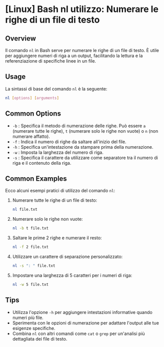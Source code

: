 # [Linux] Bash nl utilizzo: Numerare le righe di un file di testo

## Overview
Il comando `nl` in Bash serve per numerare le righe di un file di testo. È utile per aggiungere numeri di riga a un output, facilitando la lettura e la referenziazione di specifiche linee in un file.

## Usage
La sintassi di base del comando `nl` è la seguente:

```bash
nl [options] [arguments]
```

## Common Options
- `-b` : Specifica il metodo di numerazione delle righe. Può essere `a` (numerare tutte le righe), `t` (numerare solo le righe non vuote) o `n` (non numerare affatto).
- `-f` : Indica il numero di righe da saltare all'inizio del file.
- `-h` : Specifica un'intestazione da stampare prima della numerazione.
- `-w` : Imposta la larghezza del numero di riga.
- `-s` : Specifica il carattere da utilizzare come separatore tra il numero di riga e il contenuto della riga.

## Common Examples
Ecco alcuni esempi pratici di utilizzo del comando `nl`:

1. Numerare tutte le righe di un file di testo:
   ```bash
   nl file.txt
   ```

2. Numerare solo le righe non vuote:
   ```bash
   nl -b t file.txt
   ```

3. Saltare le prime 2 righe e numerare il resto:
   ```bash
   nl -f 2 file.txt
   ```

4. Utilizzare un carattere di separazione personalizzato:
   ```bash
   nl -s ": " file.txt
   ```

5. Impostare una larghezza di 5 caratteri per i numeri di riga:
   ```bash
   nl -w 5 file.txt
   ```

## Tips
- Utilizza l'opzione `-h` per aggiungere intestazioni informative quando numeri più file.
- Sperimenta con le opzioni di numerazione per adattare l'output alle tue esigenze specifiche.
- Combina `nl` con altri comandi come `cat` o `grep` per un'analisi più dettagliata dei file di testo.